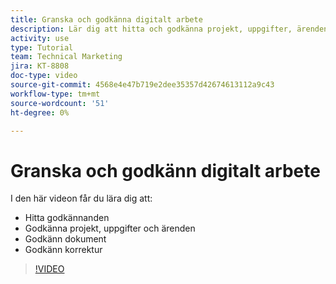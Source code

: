 ```yaml
---
title: Granska och godkänna digitalt arbete
description: Lär dig att hitta och godkänna projekt, uppgifter, ärenden, dokument och korrektur.
activity: use
type: Tutorial
team: Technical Marketing
jira: KT-8808
doc-type: video
source-git-commit: 4568e4e47b719e2dee35357d42674613112a9c43
workflow-type: tm+mt
source-wordcount: '51'
ht-degree: 0%

---
```


# Granska och godkänn digitalt arbete

I den här videon får du lära dig att:

* Hitta godkännanden
* Godkänna projekt, uppgifter och ärenden
* Godkänn dokument
* Godkänn korrektur

>[!VIDEO](https://video.tv.adobe.com/v/335108/?quality=12&learn=on&enablevpops)

<!--
learn more URLS
Approving work
Home area for Reviewers
Guides
Home overview for Reviewers
Issue page overview
-->